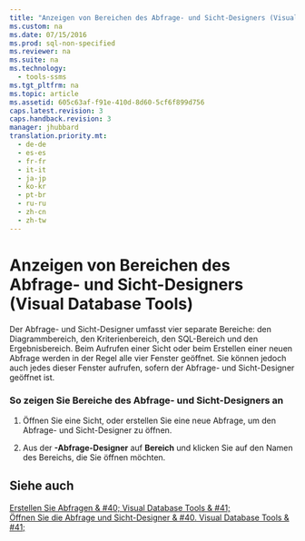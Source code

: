 ```yaml
---
title: "Anzeigen von Bereichen des Abfrage- und Sicht-Designers (Visual Database Tools)"
ms.custom: na
ms.date: 07/15/2016
ms.prod: sql-non-specified
ms.reviewer: na
ms.suite: na
ms.technology: 
  - tools-ssms
ms.tgt_pltfrm: na
ms.topic: article
ms.assetid: 605c63af-f91e-410d-8d60-5cf6f899d756
caps.latest.revision: 3
caps.handback.revision: 3
manager: jhubbard
translation.priority.mt: 
  - de-de
  - es-es
  - fr-fr
  - it-it
  - ja-jp
  - ko-kr
  - pt-br
  - ru-ru
  - zh-cn
  - zh-tw
---
```

# Anzeigen von Bereichen des Abfrage- und Sicht-Designers (Visual Database Tools)
Der Abfrage- und Sicht-Designer umfasst vier separate Bereiche: den Diagrammbereich, den Kriterienbereich, den SQL-Bereich und den Ergebnisbereich. Beim Aufrufen einer Sicht oder beim Erstellen einer neuen Abfrage werden in der Regel alle vier Fenster geöffnet. Sie können jedoch auch jedes dieser Fenster aufrufen, sofern der Abfrage- und Sicht-Designer geöffnet ist.  
  
### So zeigen Sie Bereiche des Abfrage- und Sicht-Designers an  
  
1.  Öffnen Sie eine Sicht, oder erstellen Sie eine neue Abfrage, um den Abfrage- und Sicht-Designer zu öffnen.  
  
2.  Aus der **-Abfrage-Designer** auf **Bereich** und klicken Sie auf den Namen des Bereichs, die Sie öffnen möchten.  
  
## Siehe auch  
[Erstellen Sie Abfragen & #40; Visual Database Tools & #41;](../content/Create-Queries--Visual-Database-Tools-.md)  
[Öffnen Sie die Abfrage und Sicht-Designer & #40. Visual Database Tools & #41;](../content/Open-the-Query-and-View-Designer--Visual-Database-Tools-.md)  
  
